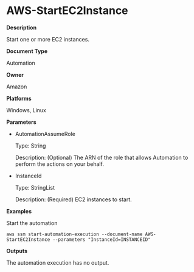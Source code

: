 # AWS\-StartEC2Instance<a name="automation-aws-startec2instance"></a>

**Description**

Start one or more EC2 instances\.

**Document Type**

Automation

**Owner**

Amazon

**Platforms**

Windows, Linux

**Parameters**
+ AutomationAssumeRole

  Type: String

  Description: \(Optional\) The ARN of the role that allows Automation to perform the actions on your behalf\.
+ InstanceId

  Type: StringList

  Description: \(Required\) EC2 instances to start\.

**Examples**

Start the automation

```
aws ssm start-automation-execution --document-name AWS-StartEC2Instance --parameters "InstanceId=INSTANCEID"
```

**Outputs**

The automation execution has no output\.